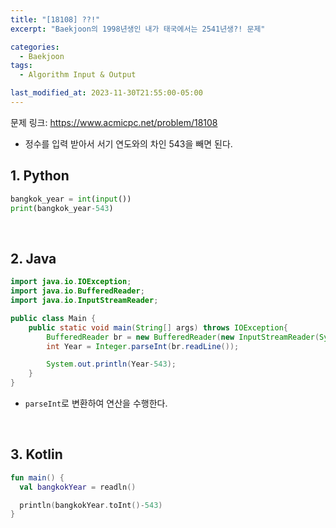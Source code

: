 ```yaml
---
title: "[18108] ??!"
excerpt: "Baekjoon의 1998년생인 내가 태국에서는 2541년생?! 문제"

categories:
  - Baekjoon
tags:
  - Algorithm Input & Output

last_modified_at: 2023-11-30T21:55:00-05:00
---
```


문제 링크: https://www.acmicpc.net/problem/18108

- 정수를 입력 받아서 서기 연도와의 차인 543을 빼면 된다.

## 1. Python

```python
bangkok_year = int(input())
print(bangkok_year-543)
```

<br>

## 2. Java

```java
import java.io.IOException;
import java.io.BufferedReader;
import java.io.InputStreamReader;

public class Main {
    public static void main(String[] args) throws IOException{
        BufferedReader br = new BufferedReader(new InputStreamReader(System.in));
        int Year = Integer.parseInt(br.readLine());

        System.out.println(Year-543);
    }
}
```

- `parseInt`로 변환하여 연산을 수행한다.

<br>

## 3. Kotlin

```kotlin
fun main() {
  val bangkokYear = readln()

  println(bangkokYear.toInt()-543)
}
```
